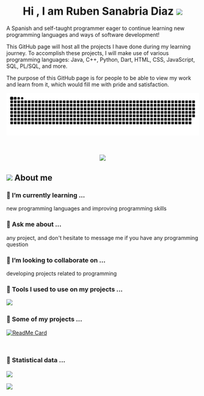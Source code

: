 <h1 align="center"><b>Hi , I am Ruben Sanabria Diaz </b><img src="https://media.giphy.com/media/hvRJCLFzcasrR4ia7z/giphy.gif" width="35"></h1>
A Spanish and self-taught programmer eager to continue learning new programming languages and ways of software development!

This GitHub page will host all the projects I have done during my learning journey. To accomplish these projects, I will make use of various programming languages: Java, C++, Python, Dart, HTML, CSS, JavaScript, SQL, PL/SQL, and more.

The purpose of this GitHub page is for people to be able to view my work and learn from it, which would fill me with pride and satisfaction.

<!--- snake -->
<div align="center">
  <img  src="https://github.com/1999AZZAR/1999AZZAR/blob/main/resources/img/grid-snake.svg"
       alt="snake" /></a>
</div>

<br />
<br />

<!-- views -->
<p align="center"> <img src="https://komarev.com/ghpvc/?username=rubensanabriadiaz&label=Profile%20views&color=0e75b6&style=flat" /> </p>

## <picture><img src = "https://github.com/7oSkaaa/7oSkaaa/blob/main/Images/about_me.gif?raw=true" width = 35px></picture> About me

### 🌱 I’m currently learning ...
new programming languages and improving programming skills

### 💬 Ask me about ...
any project, and don't hesitate to message me if you have any programming question

### 👯 I’m looking to collaborate on ...
developing projects related to programming

### 🔧 Tools I used to use on my projects ...
<!--tech stack icons-->
<p align="left">
  <a href="https://skillicons.dev">
    <img src="https://skillicons.dev/icons?i=git,bootstrap,c,cpp,css,discord,express,github,html,java,js,linux,md,mysql,nodejs,py,react,vscode,&perline=9" />
  </a>
</p>

### 🎨 Some of my projects ... 
[![ReadMe Card](https://github-readme-stats.vercel.app/api/pin/?username=RubenSanabriaDiaz&repo=Bases_de_datos-Iniciacion-Ejercicios_practicos)](https://github.com/RubenSanabriaDiaz/Bases_de_datos-Iniciacion-Ejercicios_practicos)

<br />

### 🧬 Statistical data ...
<!--Stats-->
<img align="center" src="https://github-readme-stats.vercel.app/api?username=RubenSanabriaDiaz&include_all_commits=true&count_private=true&show_icons=true&line_height=30&title_color=CDB4DB&icon_color=CDB4DB&text_color=D3D3D3&bg_color=0A0A0A">

<br />

<!--Top languages-->
<p><img align="center"
    src="https://github-readme-stats.vercel.app/api/top-langs?username=RubenSanabriaDiaz&layout=compact&theme=dark&bg_color=0A0A0A"
    bg_color=#808080/>
</p>
<br />




